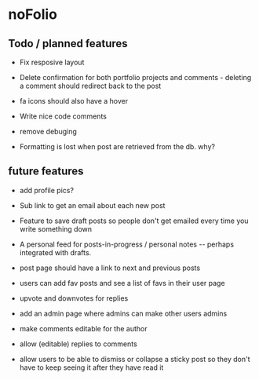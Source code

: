 # noFolio

## Todo / planned features

* Fix resposive layout

* Delete confirmation for both portfolio projects and comments - deleting a comment should redirect back to the post

* fa icons should also have a hover

* Write nice code comments

* remove debuging 

* Formatting is lost when post are retrieved from the db. why?

## future features

* add profile pics?

* Sub link to get an email about each new post

* Feature to save draft posts so people don't get emailed every time you write something down

* A personal feed for posts-in-progress / personal notes -- perhaps integrated with drafts. 

* post page should have a link to next and previous posts

* users can add fav posts and see a list of favs in their user page

* upvote and downvotes for replies

* add an admin page where admins can make other users admins

* make comments editable for the author

* allow (editable) replies to comments

* allow users to be able to dismiss or collapse a sticky post so they don't have to keep seeing it after they have read it




